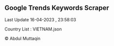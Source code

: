 

## Google Trends Keywords Scraper 
 
Last Update 16-04-2023 , 23:58:03

Country List :
VIETNAM.json



© Abdul Muttaqin 
